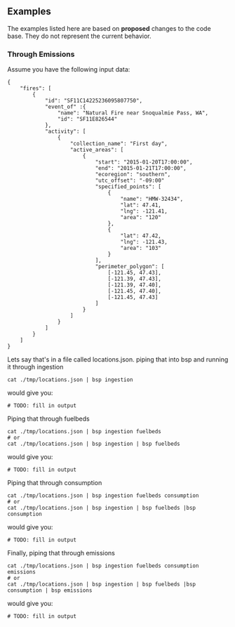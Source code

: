 ## Examples

The examples listed here are based on **proposed** changes to the code base.  They
do not represent the current behavior.

### Through Emissions

Assume you have the following input data:

    {
        "fires": [
            {
                "id": "SF11C14225236095807750",
                "event_of" :{
                    "name": "Natural Fire near Snoqualmie Pass, WA",
                    "id": "SF11E826544"
                },
                "activity": [
                    {
                        "collection_name": "First day",
                        "active_areas": [
                            {
                                "start": "2015-01-20T17:00:00",
                                "end": "2015-01-21T17:00:00",
                                "ecoregion": "southern",
                                "utc_offset": "-09:00"
                                "specified_points": [
                                    {
                                        "name": "HMW-32434",
                                        "lat": 47.41,
                                        "lng": -121.41,
                                        "area": "120"
                                    },
                                    {
                                        "lat": 47.42,
                                        "lng": -121.43,
                                        "area": "103"
                                    }
                                ],
                                "perimeter_polygon": [
                                    [-121.45, 47.43],
                                    [-121.39, 47.43],
                                    [-121.39, 47.40],
                                    [-121.45, 47.40],
                                    [-121.45, 47.43]
                                ]
                            }
                        ]
                    }
                ]
            }
        ]
    }

Lets say that's in a file called locations.json. piping that into bsp
and running it through ingestion

    cat ./tmp/locations.json | bsp ingestion

would give you:


    # TODO: fill in output


Piping that through fuelbeds

    cat ./tmp/locations.json | bsp ingestion fuelbeds
    # or
    cat ./tmp/locations.json | bsp ingestion | bsp fuelbeds

would give you:

    # TODO: fill in output

Piping that through consumption

    cat ./tmp/locations.json | bsp ingestion fuelbeds consumption
    # or
    cat ./tmp/locations.json | bsp ingestion | bsp fuelbeds |bsp consumption

would give you:

    # TODO: fill in output


Finally, piping that through emissions

    cat ./tmp/locations.json | bsp ingestion fuelbeds consumption emissions
    # or
    cat ./tmp/locations.json | bsp ingestion | bsp fuelbeds |bsp consumption | bsp emissions

would give you:

    # TODO: fill in output
